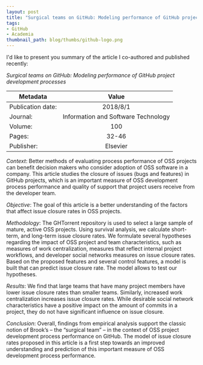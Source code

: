 ```yaml
---
layout: post
title: "Surgical teams on GitHub: Modeling performance of GitHub project development processes"
tags:
- GitHub
- Academia
thumbnail_path: blog/thumbs/github-logo.png
---
```


I'd like to present you summary of the article I co-authored and published recently: 

_Surgical teams on GitHub: Modeling performance of GitHub project development processes_

<!--more-->

| Metadata          | Value                                    |
| ----------------- |:----------------------------------------:|
| Publication date: | 2018/8/1                                 |
| Journal:          | Information and Software Technology      |
| Volume:           | 100                                      |
| Pages:            | 32-46                                    |
| Publisher:        | Elsevier                                 |

*Context*: Better methods of evaluating process performance of OSS projects can benefit decision makers who consider adoption of OSS software in a company. This article studies the closure of issues (bugs and features) in GitHub projects, which is an important measure of OSS development process performance and quality of support that project users receive from the developer team.

*Objective*: The goal of this article is a better understanding of the factors that affect issue closure rates in OSS projects.

*Methodology*: The GHTorrent repository is used to select a large sample of mature, active OSS projects. Using survival analysis, we calculate short-term, and long-term issue closure rates. We formulate several hypotheses regarding the impact of OSS project and team characteristics, such as measures of work centralization, measures that reflect internal project workflows, and developer social networks measures on issue closure rates. Based on the proposed features and several control features, a model is built that can predict issue closure rate. The model allows to test our hypotheses.

*Results*: We find that large teams that have many project members have lower issue closure rates than smaller teams. Similarly, increased work centralization increases issue closure rates. While desirable social network characteristics have a positive impact on the amount of commits in a project, they do not have significant influence on issue closure.

*Conclusion*: Overall, findings from empirical analysis support the classic notion of Brook’s – the “surgical team” – in the context of OSS project development process performance on GitHub. The model of issue closure rates proposed in this article is a first step towards an improved understanding and prediction of this important measure of OSS development process performance.